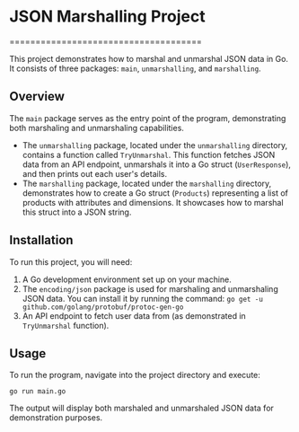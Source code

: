 # JSON Marshalling Project
=====================================

This project demonstrates how to marshal and unmarshal JSON data in Go. It consists of three packages: `main`, `unmarshalling`, and `marshalling`.

## Overview

The `main` package serves as the entry point of the program, demonstrating both marshaling and unmarshaling capabilities.

*   The `unmarshalling` package, located under the `unmarshalling` directory, contains a function called `TryUnmarshal`. This function fetches JSON data from an API endpoint, unmarshals it into a Go struct (`UserResponse`), and then prints out each user's details.
*   The `marshalling` package, located under the `marshalling` directory, demonstrates how to create a Go struct (`Products`) representing a list of products with attributes and dimensions. It showcases how to marshal this struct into a JSON string.

## Installation

To run this project, you will need:

1.  A Go development environment set up on your machine.
2.  The `encoding/json` package is used for marshaling and unmarshaling JSON data. You can install it by running the command: `go get -u github.com/golang/protobuf/protoc-gen-go`
3.  An API endpoint to fetch user data from (as demonstrated in `TryUnmarshal` function).

## Usage

To run the program, navigate into the project directory and execute:

```
go run main.go

```

The output will display both marshaled and unmarshaled JSON data for demonstration purposes.
